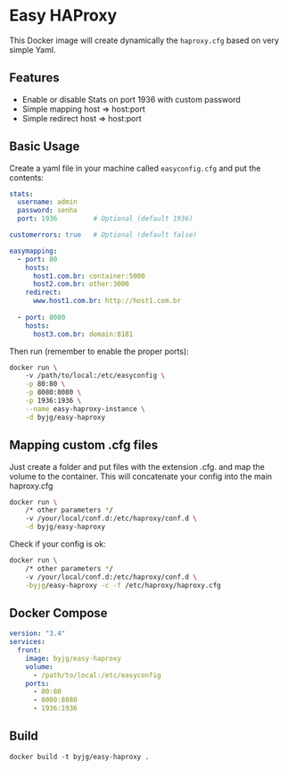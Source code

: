 # Easy HAProxy 

This Docker image will create dynamically the `haproxy.cfg` based on very simple Yaml.

## Features

- Enable or disable Stats on port 1936 with custom password
- Simple mapping host => host:port 
- Simple redirect host => host:port


## Basic Usage

Create a yaml file in your machine called `easyconfig.cfg` and put the contents:

```yaml
stats:
  username: admin
  password: senha
  port: 1936         # Optional (default 1936)

customerrors: true   # Optional (default false)

easymapping:
  - port: 80
    hosts:                                     
      host1.com.br: container:5000
      host2.com.br: other:3000
    redirect:
      www.host1.com.br: http://host1.com.br
      
  - port: 8080
    hosts:
      host3.com.br: domain:8181
```

Then run (remember to enable the proper ports):

```bash
docker run \ 
    -v /path/to/local:/etc/easyconfig \
    -p 80:80 \
    -p 8080:8080 \
    -p 1936:1936 \
    --name easy-haproxy-instance \
    -d byjg/easy-haproxy
```



## Mapping custom .cfg files

Just create a folder and put files with the extension .cfg. and map the volume to the container. 
This will concatenate your config into the main haproxy.cfg

```bash
docker run \ 
    /* other parameters */
    -v /your/local/conf.d:/etc/haproxy/conf.d \
    -d byjg/easy-haproxy
```

Check if your config is ok:

```bash
docker run \ 
    /* other parameters */
    -v /your/local/conf.d:/etc/haproxy/conf.d \
    -byjg/easy-haproxy -c -f /etc/haproxy/haproxy.cfg
```

## Docker Compose

```yaml
version: "3.4"
services:
  front:
    image: byjg/easy-haproxy
    volume:
      - /path/to/local:/etc/easyconfig
    ports:
      - 80:80
      - 8080:8080
      - 1936:1936
```

## Build

```
docker build -t byjg/easy-haproxy .
```

